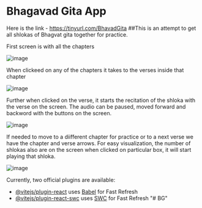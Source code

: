 # Bhagavad Gita App
Here is the link - https://tinyurl.com/BhavadGita
##This is an attempt to get all shlokas of Bhagvat gita together for practice.

First screen is with all the chapters

![image](https://github.com/user-attachments/assets/742584b6-24b7-4f47-a3d4-a29bf0e25eb6)

When clickeed on any of the chapters it takes to the verses inside that chapter

![image](https://github.com/user-attachments/assets/67336107-d358-4612-a28e-cf0363b12167)

Further when clicked on the verse, it starts the recitation of the shloka with the verse on the screen. The audio can be paused, moved forward and backword with the buttons on the screen.

![image](https://github.com/user-attachments/assets/188ad890-93ff-4806-abb4-102d46cada5f)

If needed to move to a diifferent chapter for practice or to a next verse we have the chapter and verse arrows. For easy visualization, the number of shlokas also are on the screen when clicked on particular box, it will start playing that shloka.

![image](https://github.com/user-attachments/assets/937bdf38-8ced-4877-ba0d-1b71af4c1492)



Currently, two official plugins are available:

- [@vitejs/plugin-react](https://github.com/vitejs/vite-plugin-react/blob/main/packages/plugin-react/README.md) uses [Babel](https://babeljs.io/) for Fast Refresh
- [@vitejs/plugin-react-swc](https://github.com/vitejs/vite-plugin-react-swc) uses [SWC](https://swc.rs/) for Fast Refresh
"# BG" 
